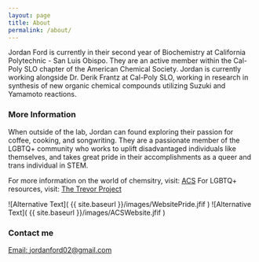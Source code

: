 ```yaml
---
layout: page
title: About
permalink: /about/
---
```


Jordan Ford is currently in their second year of Biochemistry at California Polytechnic - San Luis Obispo. They are an active member within the Cal-Poly SLO chapter of the American Chemical Society. Jordan is currently working alongside Dr. Derik Frantz at Cal-Poly SLO, working in research in synthesis of new organic chemical compounds utilizing Suzuki and Yamamoto reactions.

### More Information

When outside of the lab, Jordan can found exploring their passion for coffee, cooking, and songwriting. They are a passionate member of the LGBTQ+ community who works to uplift disadvantaged individuals like themselves, and takes great pride in their accomplishments as a queer and trans individual in STEM.

For more information on the world of chemsitry, visit: [ACS](https://www.acs.org/content/acs/en.html)
For LGBTQ+ resources, visit: [The Trevor Project](https://www.thetrevorproject.org/)

![Alternative Text]( {{ site.baseurl }}/images/WebsitePride.jfif ) ![Alternative Text]( {{ site.baseurl }}/images/ACSWebsite.jfif )


### Contact me

[Email: jordanford02@gmail.com](mailto:jordanford02@gmail.com)

